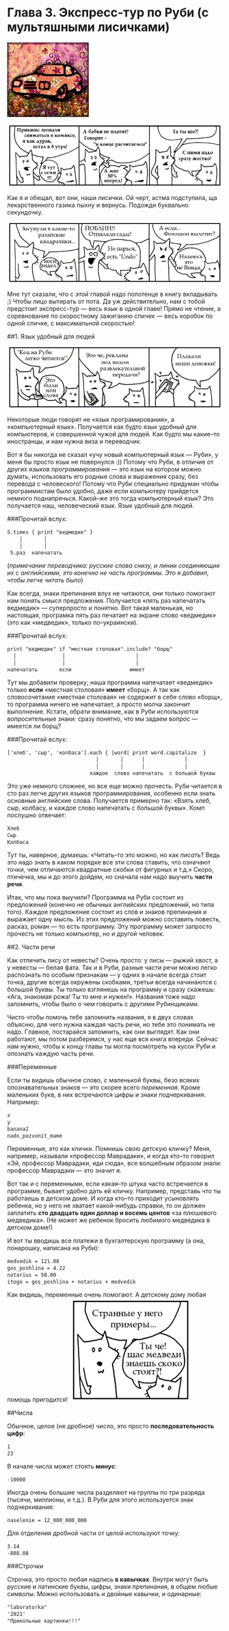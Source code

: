 Глава 3. Экспресс-тур по Руби (с мультяшными лисичками)
========================================================
![o](images/chapter.poignant.guide-3.jpg)




![Лисичек в студию!](images/the.foxes-1.png)

Как я и обещал, вот они, наши лисички.
Ой черт, астма подступила, ща лекарственного газика пыхну и вернусь. Подожди буквально секундочку.

![Лисик, братик, полезай в квадратик](images/the.foxes-2.png)

Мне тут сказали, что с *этой* главой надо полотенце в книгу вкладывать ;)
Чтобы лицо вытирать от пота.
Да уж действительно, нам с тобой предстоит экспресс-тур — весь язык в одной главе!
Прямо не чтение, а соревнование по скоростному зажиганию спичек — весь коробок по одной спичке, с максимальной скоростью!




##1. Язык удобный для людей


![Лисы понимают всю серьезность ситуации](images/the.foxes-3.png)

Некоторые люди говорят не «язык програмирования», а «компьютерный язык».
Получается как будто язык удобный для компьютеров, и совершенной чужой для людей.
Как будто мы какие–то иностранцы, и нам нужна виза и переводчик.

Вот я бы никогда не сказал «учу новый компьютерный язык — Руби», у меня бы просто язык не повернулся :))
Потому что Руби, в отличие от других *языков программирования* — это язык на котором можно думать, использовать его родные слова и выражения сразу, без перевода с человеского!
Потому что Руби специально придуман чтобы программистам было удобно, даже если компьютеру прийдется немного поднапрячься.
Какой–же это тогда компьютерный язык? Это получается наш, человеческий язык. Язык удобный для людей.

###Прочитай вслух:

    5.times { print "ведмедик" }
        │       │
        │       │
     5.раз  напечатать

(*примечание переводчика: русские слова снизу, и линии соединяющие их с английскими, это конечно не часть программы. Это я добавил, чтобы легче читать было*)

Как всегда, знаки препинания влух не читаются, они только помогают нам понять смысл предложения.
Получается «пять раз напечатать ведмедик» — суперпросто и понятно.
Вот такая маленькая, но настоящая, програмка пять раз печатает на экране слово «ведмедик» (это как «медведик», только по–украински).

###Прочитай вслух:

    print "ведмедик" if "местная столовая".include? "борщ"
      │               │                       │
      │               │                       │
    напечатать       если                   имеет

Тут мы добавили проверку; наша программа напечатает «ведмедик» только **если** «местная столовая» **имеет** «борщ».
А так как словосочетание «местная столовая» не содержит в себе слово «борщ», то программа ничего не напечатает, а просто молча закончит выполнение.
Кстати, обрати внимание, как в Руби используются вопросительные знаки: сразу понятно, что мы задаем вопрос — имеется ли борщ?

###Прочитай вслух:

    ['хлеб', 'сыр', 'колбаса'].each { |word| print word.capitalize  }
                                 │       │      │             │
                                 │       │      │             │
                               каждое  слово напечатать  с большой буквы

Это уже немного сложнее, но все еще можно прочесть.
Руби читается в сто раз легче других языков программирования, особенно если знать основные английские слова.
Получается примерно так: «Взять хлеб, сыр, колбасу, и каждое слово напечатать с большой буквы».
Комп послушно отвечает:

    Хлеб
    Сыр
    Колбаса

Тут ты, наверное, думаешь: «Читать–то это можно, но как *писать*? Ведь это надо знать в каком порядке все эти слова ставить, что означают точки, чем отличаются квадратные скобки от фигурных и т.д.»
Скоро, птичечка, мы и до этого дойдем, но сначала нам надо выучить **части речи**.

Итак, что мы пока выучили?
Программа на Руби состоит из предложений (конечно не обычных английских предложений, но типа того).
Каждое предложение состоит из слов и знаков препинания и выражает одну мысль.
Из этих предложений можно составить повесть, расказ, роман — то есть программу.
Эту программу может запросто прочесть не только компьютер, но и другой человек.




##2. Части речи


Как отличить лису от невесты? Очень просто: у лисы — рыжий хвост, а у невесты — белая фата. 
Так и в Руби, разные части речи можно легко распознать по особым признакам — 
у одних в начале всегда стоит точка, другие всегда окружены скобками, 
третьи всегда начинаются с большой буквы. 
Ты только взглянешь на программу и сразу скажешь: «Ага, знакомая рожа! Ты то мне и нужен!». 
Названия тоже надо запомнить, чтобы было о чем говорить с другими Рубинщиками.

Чисто чтобы помочь тебе запомнить названия, я в двух словах объясню, 
для чего нужна каждая часть речи, но тебе это понимать не надо. 
Главное, постарайся запомнить, как они выглядят. Как они работают, мы потом разберемся, у нас еще вся книга впереди. 
Сейчас нам нужно, чтобы к концу главы ты могла посмотреть на кусок Руби и опознать каждую часть речи.

###Переменные

Если ты видишь обычное слово, с маленькой буквы, безо всяких опознавательных знаков — это скорее всего *переменная*. 
Кроме маленьких букв, в них встречаются цифры и знаки подчеркивания. Например:

    x
    y
    banana2
    nado_pozvonit_mame

Переменные, это как клички. Помнишь свою детскую кличку? 
Меня, например, называли «профессор Маврадаки», и когда кто–то говорил 
«Эй, профессор Маврадаки, иди сюда», все волшебным образом знали: профессор Маврадаки — это значит я.

Вот так и с переменными, если какая–то штука часто встречается в программе, бывает удобно дать ей кличку. 
Например, представь что ты работаешь в детском доме. 
И когда кто–то приходит усыновлять ребенка, но у него не хватает какой–нибудь справки, 
то он должен заплатить **сто двадцать один доллар и восемь центов** «за плюшевого медведика». 
(Не может же ребенок бросить любимого медведика в детском доме!)

И вот ты вводишь все платежи в бухгалтерскую программу (а она, понарошку, написана на Руби):

    medvedik = 121.08
    gos_poshlina = 4.22
    notarius = 50.00
    itogo = gos_poshlina + notarius + medvedik

Как видишь, переменные очень помогают. А детскому дому любая помощь пригодится!
![Лисы смеются над моими примерами](images/the.foxes-4a.png)




##Числа


Обычное, целое (не дробное) число, это просто **последовательность цифр**:

    1
    23

В начале числа может стоять **минус**:

    -10000

Иногда очень большие числа разделяют на группы по три разряда (тысячи, миллионы, и т.д.). В Руби для этого используется знак подчеркивания:

    naselenie = 12_000_000_000

Для отделения дробной части от целой используют точку:

    3.14
    -808.08

###Строчки

Строчка, это просто любая надпись **в кавычках**. Внутри могут быть русские и латинские буквы, цифры, знаки препинания, в общем любые символы. Можно использовать и двойные кавычки, и одинарные:

    "laboratorka"
    '2021'
    "Прикольные картинки!!!"

